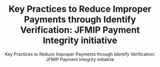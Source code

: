 ---
layout: resources-landing
title: "Key Practices to Reduce Improper Payments through Identify Verification: JFMIP Payment Integrity initiative"
subtitle: "Key Practices to Reduce Improper Payments through Identify Verification: JFMIP Payment Integrity initiative"
external_link: https://www.cfo.gov/jfmip/payment-integrity-initiative/
filters: payment-integrity website federal-agency 2022 cfoc
fiscal_year: 2022
---